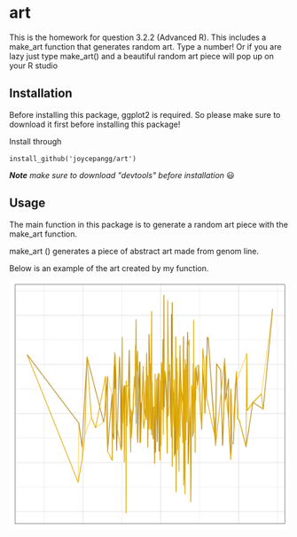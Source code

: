 # art
This is the homework for question 3.2.2 (Advanced R). This includes a make_art function that generates random art. 
Type a number! Or if you are lazy just type make_art() and a beautiful random art piece will pop up on your R studio


## Installation
Before installing this package, ggplot2 is required. So please make sure to download it first before installing this package! 

Install through 

    install_github('joycepangg/art')

***Note** make sure to download "devtools" before installation* :smiley:

## Usage
The main function in this package is to generate a random art piece with the make_art function. 

make_art () generates a piece of abstract art made from genom line. 

Below is an example of the art created by my function. 





![alt text](https://raw.githubusercontent.com/joycepangg/art/master/Rplot.png)






    
